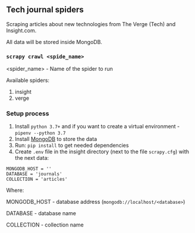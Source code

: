 ## Tech journal spiders

Scraping articles about new technologies from The Verge (Tech) and Insight.com.

All data will be stored inside MongoDB.

### `scrapy crawl <spide_name>`

<spider_name> - Name of the spider to run

Available spiders:
1. insight
2. verge

### Setup process

1. Install `python 3.7+` and if you want to create a virtual environment - `pipenv --python 3.7`
2. Install [MongoDB](https://www.mongodb.com/ "MongoDB") to store the data
3. Run: `pip install` to get needed dependencies
4. Create `.env` file in the insight directory (next to the file `scrapy.cfg`) with the next data:

````
MONGODB_HOST = ''
DATABASE = 'journals'
COLLECTION = 'articles'
````

Where:

MONGODB_HOST - database address (`mongodb://localhost/<database>`)

DATABASE - database name

COLLECTION - collection name
